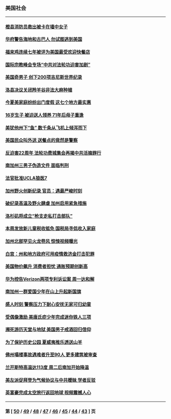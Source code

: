 ### 美国社会
---
#### [橙县消防员救出被卡在墙中女子](../../pages/ncid1078160/n13089102.md) 
#### [华府警告海地和古巴人 勿试图逃到美国](../../pages/ncid1078160/n13088680.md) 
#### [福来鸡连续七年被评为美国最受欢迎快餐店](../../pages/ncid1078160/n13088444.md) 
#### [国际宗教峰会专场“中共对法轮功迫害加剧”](../../pages/ncid1078160/n13088279.md) 
#### [美国奇男子 创下200项吉尼斯世界纪录](../../pages/ncid1078160/n13087561.md) 
#### [洛县决议关闭羚羊谷非法大麻种植](../../pages/ncid1078160/n13087194.md) 
#### [今夏美家庭纷纷出门度假 这七个地方最实惠](../../pages/ncid1078160/n13086587.md) 
#### [16岁生子 被迫送人领养 71年后母子重逢](../../pages/ncid1078160/n13086161.md) 
#### [美犹他州下“鱼” 数千条从飞机上倾泻而下](../../pages/ncid1078160/n13085700.md) 
#### [美国民众叫外送 送餐点的竟然是警察](../../pages/ncid1078160/n13085234.md) 
#### [反迫害22周年 法轮功费城集会再揭中共活摘罪行](../../pages/ncid1078160/n13085121.md) 
#### [南加州三男子伪造文件 面临判刑](../../pages/ncid1078160/n13085079.md) 
#### [法官批准UCLA狼医7](../../pages/ncid1078160/n13085045.md) 
#### [加州野火创新纪录 官员：遇最严峻时刻](../../pages/ncid1078160/n13084960.md) 
#### [破纪录高温及野火肆虐 加州启用紧急措施](../../pages/ncid1078160/n13084798.md) 
#### [洛杉矶将成立“枪支走私打击部队”](../../pages/ncid1078160/n13084895.md) 
#### [本周发放新儿童税收抵免 国税局寻低收入家庭](../../pages/ncid1078160/n13084730.md) 
#### [加州北部罕见火龙卷风 惊悚视频曝光](../../pages/ncid1078160/n13084643.md) 
#### [白宫：州和地方政府可用疫情救济金打击犯罪](../../pages/ncid1078160/n13084500.md) 
#### [美国物价飙升 消费者担忧 通胀预期创新高](../../pages/ncid1078160/n13084296.md) 
#### [华为控告Verizon两项专利诉讼案 周一达和解](../../pages/ncid1078160/n13084461.md) 
#### [南加州一群爱国少年在山上升起新国旗](../../pages/ncid1078160/n13083835.md) 
#### [感人时刻 警察压力下耐心安抚无家可归幼童](../../pages/ncid1078160/n13082702.md) 
#### [受偶像激励 美唐氏症少年完成迷你铁人三项](../../pages/ncid1078160/n13082657.md) 
#### [濒死游历天堂与地狱 美国男子戒酒回归信仰](../../pages/ncid1078160/n13083385.md) 
#### [为了保护历史公园 夏威夷推乐透送山羊](../../pages/ncid1078160/n13083016.md) 
#### [佛州塌楼事故遇难者升至90人 更多建筑被审查](../../pages/ncid1078160/n13082496.md) 
#### [兰开斯特高温达113度 周二后南加开始降温](../../pages/ncid1078160/n13082550.md) 
#### [美左派促拜登为气候协议与中共暧昧 学者反驳](../../pages/ncid1078160/n13082181.md) 
#### [英富豪完成太空旅行返回地球 视频震撼人心](../../pages/ncid1078160/n13082339.md) 

---
#### 第 [ [50](./50.md) / [49](./49.md) / [48](./48.md) / [47](./47.md) / [46](./46.md) / [45](./45.md) / [44](./44.md) / [43](./43.md) ] 页
